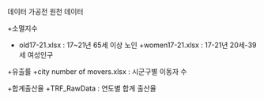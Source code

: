 데이터 가공전 원천 데이터

+소멸지수 
  + old17-21.xlsx : 17~21년 65세 이상 노인
  +women17-21.xlsx : 17-21년 20세-39세 여성인구 

+유출률
  +city number of movers.xlsx : 시군구별 이동자 수

+합계출산율
  +TRF_RawData : 연도별 합계 출산율 
